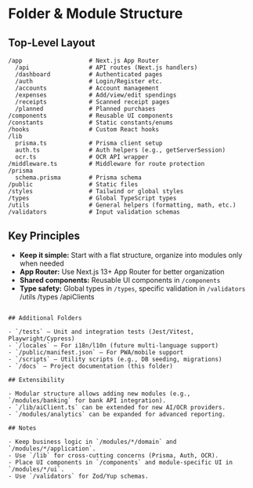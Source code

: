 # Folder & Module Structure

## Top-Level Layout

```
/app                   # Next.js App Router
  /api                 # API routes (Next.js handlers)
  /dashboard           # Authenticated pages
  /auth                # Login/Register etc.
  /accounts            # Account management
  /expenses            # Add/view/edit spendings
  /receipts            # Scanned receipt pages
  /planned             # Planned purchases
/components            # Reusable UI components
/constants             # Static constants/enums
/hooks                 # Custom React hooks
/lib
  prisma.ts            # Prisma client setup
  auth.ts              # Auth helpers (e.g., getServerSession)
  ocr.ts               # OCR API wrapper
/middleware.ts         # Middleware for route protection
/prisma
  schema.prisma        # Prisma schema
/public                # Static files
/styles                # Tailwind or global styles
/types                 # Global TypeScript types
/utils                 # General helpers (formatting, math, etc.)
/validators            # Input validation schemas
```

## Key Principles

- **Keep it simple:** Start with a flat structure, organize into modules only when needed
- **App Router:** Use Next.js 13+ App Router for better organization
- **Shared components:** Reusable UI components in `/components`
- **Type safety:** Global types in `/types`, specific validation in `/validators`
  /utils
  /types
  /apiClients

```

## Additional Folders

- `/tests` – Unit and integration tests (Jest/Vitest, Playwright/Cypress)
- `/locales` – For i18n/l10n (future multi-language support)
- `/public/manifest.json` – For PWA/mobile support
- `/scripts` – Utility scripts (e.g., DB seeding, migrations)
- `/docs` – Project documentation (this folder)

## Extensibility

- Modular structure allows adding new modules (e.g., `/modules/banking` for bank API integration).
- `/lib/aiClient.ts` can be extended for new AI/OCR providers.
- `/modules/analytics` can be expanded for advanced reporting.

## Notes

- Keep business logic in `/modules/*/domain` and `/modules/*/application`.
- Use `/lib` for cross-cutting concerns (Prisma, Auth, OCR).
- Place UI components in `/components` and module-specific UI in `/modules/*/ui`.
- Use `/validators` for Zod/Yup schemas.
```
